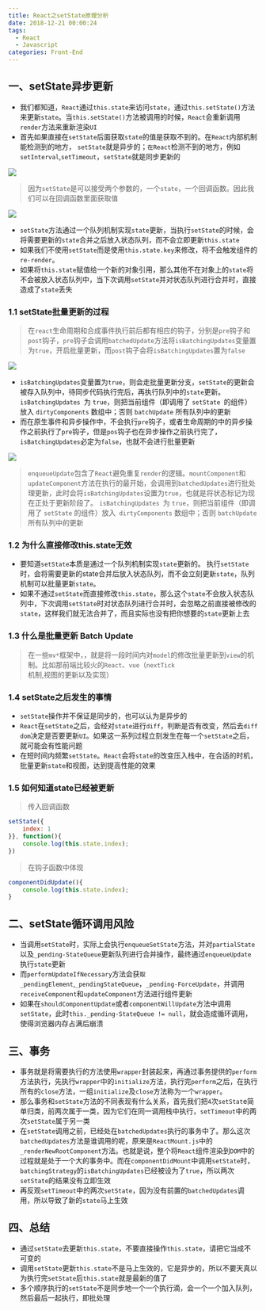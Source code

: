 ```yaml
---
title: React之setState原理分析
date: 2018-12-21 00:00:24
tags: 
  - React
  - Javascript
categories: Front-End
---
```


## 一、setState异步更新

- 我们都知道，`React`通过`this.state`来访问`state`，通过`this.setState()`方法来更新`state`。当`this.setState()`方法被调用的时候，`React`会重新调用`render`方法来重新渲染`UI`
- 首先如果直接在`setState`后面获取`state`的值是获取不到的。在`React`内部机制能检测到的地方， `setState`就是异步的；`在React`检测不到的地方，例如`setInterval`,`setTimeout`，`setState`就是同步更新的

![](http://blog.poetries.top/img-repo/2019/10/431.png)

> 因为`setState`是可以接受两个参数的，一个`state`，一个回调函数。因此我们可以在回调函数里面获取值

![](http://blog.poetries.top/img-repo/2019/10/432.png)

- `setState`方法通过一个队列机制实现`state`更新，当执行`setState`的时候，会将需要更新的`state`合并之后放入状态队列，而不会立即更新`this.state`
- 如果我们不使用`setState`而是使用`this.state.key`来修改，将不会触发组件的`re-render`。
- 如果将`this.state`赋值给一个新的对象引用，那么其他不在对象上的`state`将不会被放入状态队列中，当下次调用`setState`并对状态队列进行合并时，直接造成了`state`丢失

### 1.1 setState批量更新的过程

> 在`react`生命周期和合成事件执行前后都有相应的钩子，分别是`pre`钩子和`post`钩子，`pre`钩子会调用`batchedUpdate`方法将`isBatchingUpdates`变量置为`true`，开启批量更新，而`post`钩子会将`isBatchingUpdates`置为`false`

![](http://blog.poetries.top/img-repo/2019/10/433.png)

- `isBatchingUpdates`变量置为`true`，则会走批量更新分支，`setState`的更新会被存入队列中，待同步代码执行完后，再执行队列中的`state`更新。 `isBatchingUpdates `为 `true`，则把当前组件（即调用了 `setState `的组件）放入 `dirtyComponents` 数组中；否则 `batchUpdate` 所有队列中的更新
- 而在原生事件和异步操作中，不会执行`pre`钩子，或者生命周期的中的异步操作之前执行了`pre`钩子，但是`pos`钩子也在异步操作之前执行完了，`isBatchingUpdates`必定为`false`，也就不会进行批量更新

![](http://blog.poetries.top/img-repo/2019/10/434.png)

> `enqueueUpdate`包含了`React`避免重复`render`的逻辑。`mountComponent`和`updateComponent`方法在执行的最开始，会调用到`batchedUpdates`进行批处理更新，此时会将`isBatchingUpdates`设置为`true`，也就是将状态标记为现在正处于更新阶段了。 `isBatchingUpdates `为 `true`，则把当前组件（即调用了 `setState` 的组件）放入` dirtyComponents` 数组中；否则 `batchUpdate` 所有队列中的更新


### 1.2 为什么直接修改this.state无效

- 要知道`setState`本质是通过一个队列机制实现`state`更新的。 执行`setState`时，会将需要更新的state合并后放入状态队列，而不会立刻更新`state`，队列机制可以批量更新`state`。
- 如果不通过`setState`而直接修改`this.state`，那么这个`state`不会放入状态队列中，下次调用`setState`时对状态队列进行合并时，会忽略之前直接被修改的`state`，这样我们就无法合并了，而且实际也没有把你想要的`state`更新上去

### 1.3 什么是批量更新 Batch Update

> 在一些`mv*`框架中，，就是将一段时间内对`model`的修改批量更新到`view`的机制。比如那前端比较火的`React`、`vue`（`nextTick`机制,视图的更新以及实现）

### 1.4 setState之后发生的事情

- `setState`操作并不保证是同步的，也可以认为是异步的
- `React`在`setState`之后，会经对`state`进行`diff`，判断是否有改变，然后去`diff dom`决定是否要更新`UI`。如果这一系列过程立刻发生在每一个`setState`之后，就可能会有性能问题
- 在短时间内频繁`setState`。`React`会将`state`的改变压入栈中，在合适的时机，批量更新`state`和视图，达到提高性能的效果


### 1.5 如何知道state已经被更新

> 传入回调函数

```js
setState({
    index: 1
}}, function(){
    console.log(this.state.index);
})
```

> 在钩子函数中体现

```js
componentDidUpdate(){
    console.log(this.state.index);
}
```

## 二、setState循环调用风险

- 当调用`setState`时，实际上会执行`enqueueSetState`方法，并对`partialState`以及`_pending-StateQueue`更新队列进行合并操作，最终通过`enqueueUpdate`执行`state`更新 
- 而`performUpdateIfNecessary`方法会获`取_pendingElement`,`_pendingStateQueue`，`_pending-ForceUpdate`，并调用`receiveComponent`和`updateComponent`方法进行组件更新 
- 如果在`shouldComponentUpdate`或者`componentWillUpdate`方法中调用`setState`，此时`this._pending-StateQueue != null`，就会造成循环调用，使得浏览器内存占满后崩溃

## 三、事务


- 事务就是将需要执行的方法使用`wrapper`封装起来，再通过事务提供的`perform`方法执行，先执行`wrapper`中的`initialize`方法，执行完`perform`之后，在执行所有的`close`方法，一组`initialize`及`close`方法称为一个`wrapper`。 
- 那么事务和`setState`方法的不同表现有什么关系，首先我们把`4`次`setStat`e简单归类，前两次属于一类，因为它们在同一调用栈中执行，`setTimeout`中的两次`setState`属于另一类
- 在`setState`调用之前，已经处在`batchedUpdates`执行的事务中了。那么这次`batchedUpdates`方法是谁调用的呢，原来是`ReactMount.js`中的`_renderNewRootComponent`方法。也就是说，整个将`React`组件渲染到`DOM`中的过程就是处于一个大的事务中。而在`componentDidMount`中调用`setState`时，`batchingStrategy`的`isBatchingUpdates`已经被设为了`true`，所以两次`setState`的结果没有立即生效
- 再反观`setTimeout`中的两次`setState`，因为没有前置的`batchedUpdates`调用，所以导致了新的`state`马上生效


## 四、总结

- 通过`setState`去更新`this.state`，不要直接操作`this.state`，请把它当成不可变的
- 调用`setState`更新`this.state`不是马上生效的，它是异步的，所以不要天真以为执行完`setState`后`this.state`就是最新的值了
- 多个顺序执行的`setState`不是同步地一个一个执行滴，会一个一个加入队列，然后最后一起执行，即批处理

